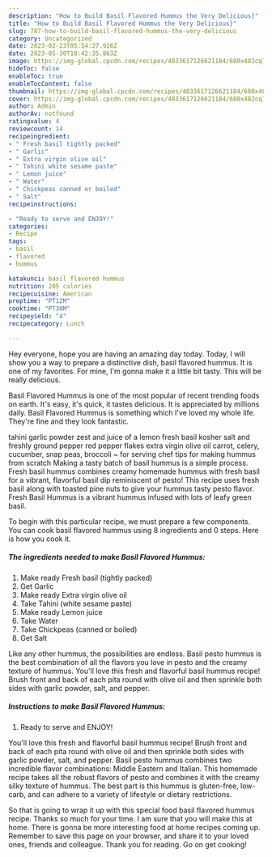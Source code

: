 ```yaml
---
description: "How to Build Basil Flavored Hummus the Very Delicious}"
title: "How to Build Basil Flavored Hummus the Very Delicious}"
slug: 787-how-to-build-basil-flavored-hummus-the-very-delicious
category: Uncategorized
date: 2023-02-23T05:54:27.926Z
date: 2023-05-30T18:42:35.863Z
image: https://img-global.cpcdn.com/recipes/4833617126621184/680x482cq70/basil-flavored-hummus-recipe-main-photo.jpg
hideToc: false
enableToc: true
enableTocContent: false
thumbnail: https://img-global.cpcdn.com/recipes/4833617126621184/680x482cq70/basil-flavored-hummus-recipe-main-photo.jpg
cover: https://img-global.cpcdn.com/recipes/4833617126621184/680x482cq70/basil-flavored-hummus-recipe-main-photo.jpg
author: Admin
authorAv: notfound
ratingvalue: 4
reviewcount: 14
recipeingredient:
- " Fresh basil tightly packed"
- " Garlic"
- " Extra virgin olive oil"
- " Tahini white sesame paste"
- " Lemon juice"
- " Water"
- " Chickpeas canned or boiled"
- " Salt"
recipeinstructions:

- "Ready to serve and ENJOY!"
categories:
- Recipe
tags:
- basil
- flavored
- hummus

katakunci: basil flavored hummus 
nutrition: 205 calories
recipecuisine: American
preptime: "PT12M"
cooktime: "PT30M"
recipeyield: "4"
recipecategory: Lunch

---
```



Hey everyone, hope you are having an amazing day today. Today, I will show you a way to prepare a distinctive dish, basil flavored hummus. It is one of my favorites. For mine, I'm gonna make it a little bit tasty. This will be really delicious.

Basil Flavored Hummus is one of the most popular of recent trending foods on earth. It's easy, it's quick, it tastes delicious. It is appreciated by millions daily. Basil Flavored Hummus is something which I've loved my whole life. They're fine and they look fantastic.

tahini garlic powder zest and juice of a lemon fresh basil kosher salt and freshly ground pepper red pepper flakes extra virgin olive oil carrot, celery, cucumber, snap peas, broccoli ~ for serving chef tips for making hummus from scratch Making a tasty batch of basil hummus is a simple process. Fresh basil hummus combines creamy homemade hummus with fresh basil for a vibrant, flavorful basil dip reminiscent of pesto! This recipe uses fresh basil along with toasted pine nuts to give your hummus tasty pesto flavor. Fresh Basil Hummus is a vibrant hummus infused with lots of leafy green basil.


To begin with this particular recipe, we must prepare a few components. You can cook basil flavored hummus using 8 ingredients and 0 steps. Here is how you cook it.

<!--inarticleads1-->

##### The ingredients needed to make Basil Flavored Hummus:

1. Make ready  Fresh basil (tightly packed)
1. Get  Garlic
1. Make ready  Extra virgin olive oil
1. Take  Tahini (white sesame paste)
1. Make ready  Lemon juice
1. Take  Water
1. Take  Chickpeas (canned or boiled)
1. Get  Salt


Like any other hummus, the possibilities are endless. Basil pesto hummus is the best combination of all the flavors you love in pesto and the creamy texture of hummus. You&#39;ll love this fresh and flavorful basil hummus recipe! Brush front and back of each pita round with olive oil and then sprinkle both sides with garlic powder, salt, and pepper. 

<!--inarticleads2-->

##### Instructions to make Basil Flavored Hummus:


1. Ready to serve and ENJOY!

You&#39;ll love this fresh and flavorful basil hummus recipe! Brush front and back of each pita round with olive oil and then sprinkle both sides with garlic powder, salt, and pepper. Basil pesto hummus combines two incredible flavor combinations: Middle Eastern and Italian. This homemade recipe takes all the robust flavors of pesto and combines it with the creamy silky texture of hummus. The best part is this hummus is gluten-free, low-carb, and can adhere to a variety of lifestyle or dietary restrictions. 

So that is going to wrap it up with this special food basil flavored hummus recipe. Thanks so much for your time. I am sure that you will make this at home. There is gonna be more interesting food at home recipes coming up. Remember to save this page on your browser, and share it to your loved ones, friends and colleague. Thank you for reading. Go on get cooking!
